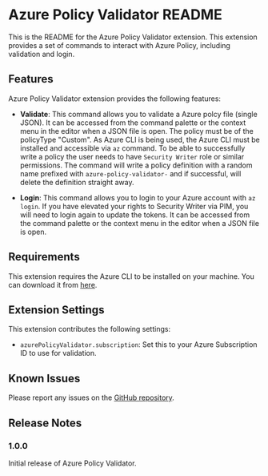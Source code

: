 # Azure Policy Validator README

This is the README for the Azure Policy Validator extension. This extension provides a set of commands to interact with Azure Policy, including validation and login.

## Features

Azure Policy Validator extension provides the following features:

- **Validate**: This command allows you to validate a Azure polcy file (single JSON). It can be accessed from the command palette or the context menu in the editor when a JSON file is open. The policy must be of the policyType "Custom". As Azure CLI is being used, the Azure CLI must be installed and accessible via `az` command. To be able to successfully write a policy the user needs to have `Security Writer` role or similar permissions. The command will write a policy definition with a random name prefixed with `azure-policy-validator-` and if successful, will delete the definition straight away.

- **Login**: This command allows you to login to your Azure account with `az login`. If you have elevated your rights to Security Writer via PIM, you will need to login again to update the tokens. It can be accessed from the command palette or the context menu in the editor when a JSON file is open.

## Requirements

This extension requires the Azure CLI to be installed on your machine. You can download it from [here](https://docs.microsoft.com/en-us/cli/azure/install-azure-cli).

## Extension Settings

This extension contributes the following settings:

- `azurePolicyValidator.subscription`: Set this to your Azure Subscription ID to use for validation.

## Known Issues

Please report any issues on the [GitHub repository](https://github.com/yourusername/azurepolicyvalidator).

## Release Notes

### 1.0.0

Initial release of Azure Policy Validator.
